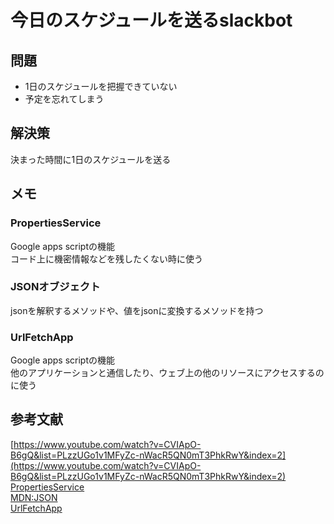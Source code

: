 # 今日のスケジュールを送るslackbot

## 問題  
- 1日のスケジュールを把握できていない
- 予定を忘れてしまう

## 解決策  
決まった時間に1日のスケジュールを送る  

## メモ  
### PropertiesService  
Google apps scriptの機能  
コード上に機密情報などを残したくない時に使う  
### JSONオブジェクト  
jsonを解釈するメソッドや、値をjsonに変換するメソッドを持つ  
### UrlFetchApp  
Google apps scriptの機能  
他のアプリケーションと通信したり、ウェブ上の他のリソースにアクセスするのに使う  

## 参考文献  
[https://www.youtube.com/watch?v=CVIApO-B6gQ&list=PLzzUGo1v1MFyZc-nWacR5QN0mT3PhkRwY&index=2](https://www.youtube.com/watch?v=CVIApO-B6gQ&list=PLzzUGo1v1MFyZc-nWacR5QN0mT3PhkRwY&index=2)  
[PropertiesService](https://developers.google.com/apps-script/guides/properties?hl=ja)  
[MDN:JSON](https://developer.mozilla.org/ja/docs/Web/JavaScript/Reference/Global_Objects/JSON)  
[UrlFetchApp](https://developers.google.com/apps-script/reference/url-fetch/url-fetch-app?hl=ja)  
